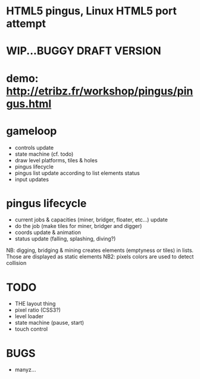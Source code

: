 HTML5 pingus, Linux HTML5 port attempt
===========

WIP...BUGGY DRAFT VERSION
===========

demo: http://etribz.fr/workshop/pingus/pingus.html
===========

gameloop
===========
* controls update
* state machine (cf. todo)
* draw level platforms, tiles & holes
* pingus lifecycle
* pingus list update according to list elements status
* input updates

pingus lifecycle
===========
* current jobs & capacities (miner, bridger, floater, etc...) update
* do the job (make tiles for miner, bridger and digger)
* coords update & animation
* status update (falling, splashing, diving?)

NB: digging, bridging & mining creates elements (emptyness or tiles) in lists. Those are displayed as static elements
NB2: pixels colors are used to detect collision


TODO
===========
* THE layout thing
* pixel ratio (CSS3?)
* level loader
* state machine (pause, start)
* touch control

BUGS
===========
* manyz...
